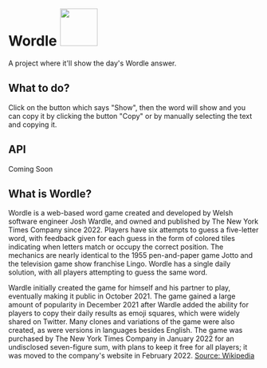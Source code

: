# Wordle <img src="https://www.nytimes.com/games/wordle/images/NYT-Wordle-Icon-192.png" alt="" width="75" height=75/>
A project where it'll show the day's Wordle answer. 
## What to do?
Click on the button which says "Show", then the word will show and you can copy it by clicking the button "Copy" or by manually selecting the text and copying it.
## API
Coming Soon
## What is Wordle?
Wordle is a web-based word game created and developed by Welsh software engineer Josh Wardle, and owned and published by The New York Times Company since 2022. Players have six attempts to guess a five-letter word, with feedback given for each guess in the form of colored tiles indicating when letters match or occupy the correct position. The mechanics are nearly identical to the 1955 pen-and-paper game Jotto and the television game show franchise Lingo. Wordle has a single daily solution, with all players attempting to guess the same word.

Wardle initially created the game for himself and his partner to play, eventually making it public in October 2021. The game gained a large amount of popularity in December 2021 after Wardle added the ability for players to copy their daily results as emoji squares, which were widely shared on Twitter. Many clones and variations of the game were also created, as were versions in languages besides English. The game was purchased by The New York Times Company in January 2022 for an undisclosed seven-figure sum, with plans to keep it free for all players; it was moved to the company's website in February 2022.
[Source: Wikipedia](https://wikipedia.org/wiki/Wordle)

